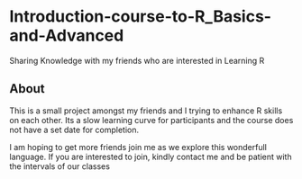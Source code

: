 # Introduction-course-to-R_Basics-and-Advanced
Sharing Knowledge with my friends who are interested in Learning R

## About
This is a small project amongst my friends and I trying to enhance R skills on each other. Its a slow learning curve for participants and the course does not have a set date for completion.

I am hoping to get more friends join me as we explore this wonderfull language. If you are interested to join, kindly contact me and be patient with the intervals of our classes
